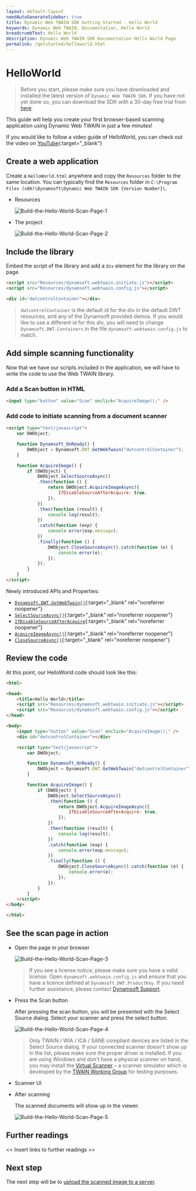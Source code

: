 ```yaml
---
layout: default-layout
needAutoGenerateSidebar: true
title: Dynamic Web TWAIN SDK Getting Started - Hello World
keywords: Dynamic Web TWAIN, Documentation, Hello World
breadcrumbText: Hello World
description: Dynamic Web TWAIN SDK Documentation Hello World Page
permalink: /getstarted/helloworld.html
---
```


# HelloWorld

> Before you start, please make sure you have downloaded and installed the latest version of `Dynamic Web TWAIN SDK`. If you have not yet done so, you can download the SDK with a 30-day free trial from [here](https://www.dynamsoft.com/Downloads/WebTWAIN_Download.aspx).

This guide will help you create your first browser-based scanning application using Dynamic Web TWAIN in just a few minutes! 

If you would like to follow a video guide of HelloWorld, you can check out the video on [YouTube](https://www.youtube.com/watch?v=qShti9aVfLU){:target="_blank"}

## Create a web application
<!-- Updated helloworld.html to HelloWorld.html to match the screenshot -->

Create a `HelloWorld.html` anywhere and copy the `Resources` folder to the same location. You can typically find the `Resources` folder in `C:\Program Files (x86)\Dynamsoft\Dynamic Web TWAIN SDK {Version Number}\`.

* Resources

  ![Build-the-Hello-World-Scan-Page-1]({{site.assets}}imgs/Build-the-Hello-World-Scan-Page-1.png)  <!-- TODO: Update screenshot for v18 SDK -->


* The project

  ![Build-the-Hello-World-Scan-Page-2]({{site.assets}}imgs/Build-the-Hello-World-Scan-Page-2.png)


## Include the library

Embed the script of the library and add a `div` element for the library on the page.

``` html
<script src="Resources/dynamsoft.webtwain.initiate.js"></script>
<script src="Resources/dynamsoft.webtwain.config.js"></script>
```

``` html
<div id="dwtcontrolContainer"></div>
```

> `dwtcontrolContainer` is the default id for the div in the default DWT resources, and any of the Dynamsoft provided demos. If you would like to use a different id for this div, you will need to change `Dynamsoft.DWT.Containers` in the file `dynamsoft.webtwain.config.js` to match.

## Add simple scanning functionality

Now that we have our scripts included in the application, we will have to write the code to use the Web TWAIN library.

### Add a Scan button in HTML

``` html
<input type="button" value="Scan" onclick="AcquireImage();" />
```

### Add code to initiate scanning from a document scanner


```html
<script type="text/javascript">
    var DWObject;

    function Dynamsoft_OnReady() {
        DWObject = Dynamsoft.DWT.GetWebTwain("dwtcontrolContainer");
    }

    function AcquireImage() {
        if (DWObject) {
            DWObject.SelectSourceAsync()
            .then(function () {
                return DWObject.AcquireImageAsync({
                    IfDisableSourceAfterAcquire: true,
                });
            })
            .then(function (result) {
                console.log(result);
            })
            .catch(function (exp) {
                console.error(exp.message);
            })
            .finally(function () {
                DWObject.CloseSourceAsync().catch(function (e) {
                    console.error(e);
                });
            });
        }
    }
</script>
```
    
Newly introduced APIs and Properties:

- [`Dynamsoft.DWT.GetWebTwain()`]({{site.info}}api/Dynamsoft_WebTwainEnv.html#getwebtwain){:target="_blank" rel="noreferrer noopener"}
- [`SelectSourceAsync()`]({{site.info}}api/WebTwain_Acquire.html#selectsourceasync){:target="_blank" rel="noreferrer noopener"}
- [`IfDisableSourceAfterAcquire`]({{site.info}}api/WebTwain_Acquire.html#ifdisablesourceafteracquire){:target="_blank" rel="noreferrer noopener"}
- [`AcquireImageAsync()`]({{site.info}}api/WebTwain_Acquire.html#acquireimageasync){:target="_blank" rel="noreferrer noopener"}
- [`CloseSourceAsync()`]({{site.info}}api/WebTwain_Acquire.html#closesourceasync){:target="_blank" rel="noreferrer noopener"}

## Review the code

At this point, our HelloWorld code should look like this:

``` html
<html>

<head>
    <title>Hello World</title>
    <script src="Resources/dynamsoft.webtwain.initiate.js"></script>
    <script src="Resources/dynamsoft.webtwain.config.js"></script>
</head>

<body>
    <input type="button" value="Scan" onclick="AcquireImage();" />
    <div id="dwtcontrolContainer"></div>

    <script type="text/javascript">
        var DWObject;

        function Dynamsoft_OnReady() {
            DWObject = Dynamsoft.DWT.GetWebTwain("dwtcontrolContainer");
        }

        function AcquireImage() {
            if (DWObject) {
                DWObject.SelectSourceAsync()
                .then(function () {
                    return DWObject.AcquireImageAsync({
                        IfDisableSourceAfterAcquire: true,
                    });
                })
                .then(function (result) {
                    console.log(result);
                })
                .catch(function (exp) {
                    console.error(exp.message);
                })
                .finally(function () {
                    DWObject.CloseSourceAsync().catch(function (e) {
                        console.error(e);
                    });
                });
            }
        }
    </script>
</body>

</html>
```

## See the scan page in action

* Open the page in your browser

  ![Build-the-Hello-World-Scan-Page-3]({{site.assets}}imgs/Build-the-Hello-World-Scan-Page-3.png)

  > If you see a license notice, please make sure you have a valid license. Open `dynamsoft.webtwain.config.js` and ensure  that you have a licence defined at `Dynamsoft.DWT.ProductKey`. If you need further assistance, please contact [Dynamsoft Support]({{site.about}}getsupport.html).

* Press the Scan button

  After pressing the scan button, you will be presented with the Select Source dialog. Select your scanner and press the select button.

  ![Build-the-Hello-World-Scan-Page-4]({{site.assets}}imgs/Build-the-Hello-World-Scan-Page-4.png)

  > Only TWAIN / WIA / ICA / SANE compliant devices are listed in the Select Source dialog. If your connected scanner doesn't show up in the list, please make sure the proper driver is installed. If you are using Windows and don't have a physical scanner on hand, you may install the [Virtual Scanner](https://www.dynamsoft.com/web-twain/docs/faq/download-virtual-scanner-for-testing.html) – a scanner simulator which is developed by the [TWAIN Working Group](https://www.twain.org/) for testing purposes.

* Scanner UI

* After scanning

    The scanned documents will show up in the viewer.

  ![Build-the-Hello-World-Scan-Page-5]({{site.assets}}imgs/Build-the-Hello-World-Scan-Page-5.png)

## Further readings

<< Insert links to further readings >>

## Next step

The next step will be to [upload the scanned image to a server]({{site.getstarted}}uploading.html).
